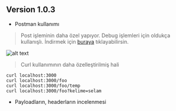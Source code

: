 ## Version 1.0.3

* Postman kullanımı
> Post işleminin daha özel yapıyor. Debug işlemleri için oldukça kullanışlı. İndirmek için [buraya](https://www.getpostman.com/apps) tıklayabilirsin.

![alt text](https://raw.githubusercontent.com/yedehrab/RestfullAPI/master/v1.0.3/postman.png "Postman")

> Curl kullanımının daha özelleştirilmiş hali

```CMD
curl localhost:3000
curl localhost:3000/foo
curl localhost:3000/foo/temp
curl localhost:3000/foo?kelime=selam
```


* Payloadların, headerların incelenmesi